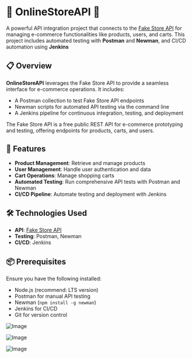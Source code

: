 # 🌟 OnlineStoreAPI 🌟

A powerful API integration project that connects to the [Fake Store API](https://fakestoreapi.com/docs) for managing e-commerce functionalities like products, users, and carts. This project includes automated testing with **Postman** and **Newman**, and CI/CD automation using **Jenkins**

## 📋 Overview

**OnlineStoreAPI** leverages the Fake Store API to provide a seamless interface for e-commerce operations. It includes:

- A Postman collection to test Fake Store API endpoints
- Newman scripts for automated API testing via the command line
- A Jenkins pipeline for continuous integration, testing, and deployment

The Fake Store API is a free public REST API for e-commerce prototyping and testing, offering endpoints for products, carts, and users.

## 🚀 Features

- **Product Management**: Retrieve and manage products 
- **User Management**: Handle user authentication and data 
- **Cart Operations**: Manage shopping carts 
- **Automated Testing**: Run comprehensive API tests with Postman and Newman
- **CI/CD Pipeline**: Automate testing and deployment with Jenkins

## 🛠️ Technologies Used

- **API**: [Fake Store API](https://fakestoreapi.com)
- **Testing**: Postman, Newman
- **CI/CD**: Jenkins

## 📦 Prerequisites

Ensure you have the following installed:

- Node.js (recommend: LTS version)
- Postman for manual API testing
- Newman (`npm install -g newman`)
- Jenkins for CI/CD
- Git for version control

![Image](https://github.com/user-attachments/assets/7d47788d-ba0a-4d2c-acd2-93ec9323a05c)

![Image](https://github.com/user-attachments/assets/bae968c2-8fad-4f44-9cf4-b351cf4179eb)

![Image](https://github.com/user-attachments/assets/73f44cdb-b788-46e3-a78f-59b8bd2a3c0d)

